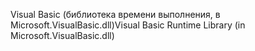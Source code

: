 <span data-ttu-id="02c29-101">Visual Basic (библиотека времени выполнения, в Microsoft.VisualBasic.dll)</span><span class="sxs-lookup"><span data-stu-id="02c29-101">Visual Basic Runtime Library (in Microsoft.VisualBasic.dll)</span></span>